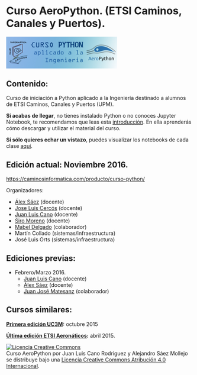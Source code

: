 # Curso AeroPython. (ETSI Caminos, Canales y Puertos).

<img src="./static/banner-CURSO.jpg" alt="AeroPython" align="center" style="width: 300px;"/>

## Contenido:

Curso de iniciación a Python aplicado a la Ingeniería destinado a alumnos de ETSI Caminos, Canales y Puertos (UPM).

__Si acabas de llegar__, no tienes instalado Python o no conoces Jupyter Notebook, te recomendamos que leas esta [introducción](http://nbviewer.ipython.org/github/AeroPython/curso_caminos-2016/blob/master/notebooks_completos/Clase0_Bienvenido.ipynb). En ella aprenderás cómo descargar y utilizar el material del curso.

__Si sólo quieres echar un vistazo__, puedes visualizar los notebooks de cada clase [aquí](http://nbviewer.ipython.org/github/AeroPython/curso_caminos-2016/tree/master/notebooks_completos/).


## Edición actual: Noviembre 2016.

https://caminosinformatica.com/producto/curso-python/

Organizadores:

* [Álex Sáez](https://github.com/AlexS12) (docente)
* [Jose Luis Cercós](https://github.com/sanguinariojoe) (docente)
* [Juan Luis Cano](https://github.com/Juanlu001) (docente)
* [Siro Moreno](https://github.com/AunSiro) (docente)
* [Mabel Delgado](https://github.com/mabeldb) (colaborador)
* Martín Collado (sistemas/infraestructura)
* José Luis Orts (sistemas/infraestructura)

## Ediciones previas: 

* Febrero/Marzo 2016.
    * [Juan Luis Cano](https://github.com/Juanlu001) (docente)
    * [Álex Sáez](https://github.com/AlexS12) (docente)
    * [Juan José Matesanz](https://github.com/JuanMatSa) (colaborador)

## Cursos similares:

__[Primera edición UC3M](http://pybonacci.org/2015/09/17/curso-aeropython-en-la-uc3m/):__ octubre 2015

__[Última edición ETSI Aeronáticos](https://github.com/AeroPython/Curso_AeroPython/tree/master/notebooks_completos):__ abril 2015. 


<a rel="license" href="http://creativecommons.org/licenses/by/4.0/deed.es"><img alt="Licencia Creative Commons" style="border-width:0" src="http://i.creativecommons.org/l/by/4.0/88x31.png" /></a><br /><span xmlns:dct="http://purl.org/dc/terms/" property="dct:title">Curso AeroPython</span> por <span xmlns:cc="http://creativecommons.org/ns#" property="cc:attributionName">Juan Luis Cano Rodriguez y Alejandro Sáez Mollejo</span> se distribuye bajo una <a rel="license" href="http://creativecommons.org/licenses/by/4.0/deed.es">Licencia Creative Commons Atribución 4.0 Internacional</a>.
